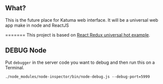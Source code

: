 ## What?
This is the future place for Katuma web interface. It will be a universal web app make in node and ReactJS

=======
This project is based on [React Redux universal hot example](https://github.com/erikras/react-redux-universal-hot-example).

## DEBUG Node
Put `debugger` in the server code you want to debug and then run this on a Terminal.
```
./node_modules/node-inspector/bin/node-debug.js --debug-port=5999
```
